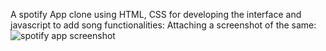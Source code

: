 A spotify App clone using HTML, CSS for developing the interface and javascript to add song functionalities:
Attaching a screenshot of the same:
![spotify app screenshot](https://github.com/hardik4555/spotify-clone/assets/95064351/28a2b76f-d9ab-4acd-99da-a3cbc9f23743)
